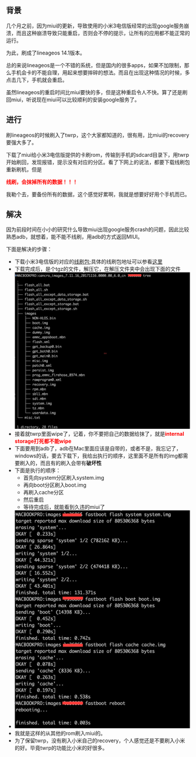 ## 背景

 几个月之前，因为miui的更新，导致使用的小米3电信版经常的出现google服务崩溃，而且这种崩溃导致只能重启，否则会不停的提示，让所有的应用都不能正常的运行。

为此，刷成了lineageos 14.1版本。

总的来说lineageos是一个不错的系统，但是国内的很多apps，如果不加限制，那么手机会卡的不能自理，用起来想要摔碎的想法。而且在出现这种情况的时候，多点击几下，手机就会重启。

虽然lineageos的重启时间比miui要快的多，但是这种重启令人不快。算了还是刷回miui，听说现在miui可以比较顺利的安装google服务了。

## 进行

刷lineageos的时候刷入了twrp，这个大家都知道的，很有用，比miui的recovery要强大多了。

下载了miui给小米3电信版提供的卡刷rom，传输到手机的sdcard目录下，用twrp开始刷回，发现报错，提示没有对应的分区。看了下网上的说法，都要下载线刷包重新刷机，但是

<font color='red'><b>线刷，会抹掉所有的数据！！！</b></font>

我勒个去，要备份所有的数据，这个感觉好累啊，我就是想要好好用个手机而已。

## 解决

因为前段时间在小小的研究什么导致miui出现google服务crash的问题，因此比较熟悉adb，就想着，能不能不线刷，用adb的方式返回MIUI。

下面是解决的步骤：

- 下载小米3电信版的对应的[线刷包](http://bigota.d.miui.com/7.11.16/cancro_images_7.11.16_20171116.0000.00_6.0_cn_34170842a7.tgz);具体的线刷包地址可以参看[这里](https://www.miui.com/shuaji-393.html)
- 下载完成后，是个tgz的文件，解压它，在解压文件夹中会出现下面的文件![线刷包解压文件](/images/tupian/线刷包文件列表.jpg)
- 接着就twrp里面wipe了，记着，你不要把自己的数据给抹了，就是<font color='red'><b>internal storage打死都不能wipe</b></font>
- 下面要用到adb了，adb在Mac里面应该是自带的，或者不是，我忘记了，windows的话，要去下载下，我给出执行的顺序，这里面不是所有的img都需要刷入的，而且有的刷入会带有<b>破坏性</b>
- 下面是执行的顺序：
  - 首先向system分区刷入system.img
  - 再向boot分区刷入boot.img
  - 再刷入cache分区
  - 然后重启
  - 等待完成后，就能看到久违的miui了
- ![执行步骤](/images/tupian/执行步骤.jpg)
- 我就是这样的从其他的rom刷入miui的。
- 为了保留twrp，没有刷入小米自己的recovery，个人感觉还是不要刷入小米的好。毕竟twrp的功能比小米的好很多。